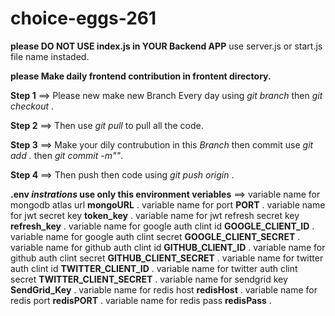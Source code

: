 # choice-eggs-261

**please DO NOT USE index.js in YOUR Backend APP**
use server.js or start.js file name instaded. 

**please Make daily frontend contribution in frontent directory.**

**Step 1** ==>  Please new make new Branch Every day using *git branch <branch name>* then *git checkout <branch name>*.

**Step 2** ==>  Then use *git pull* to pull all the code.

**Step 3** ==>  Make your dily contrubution in this *Branch* then commit use *git add .* then *git commit -m"<commit message>"*.

**Step 4** ==>  Then push then code using *git push origin <branch name>*.

**.env *instrations* use only this environment veriables** ==> 
variable name for mongodb atlas url **mongoURL** .
variable name for port **PORT** .
variable name for jwt secret key **token_key** .
variable name for jwt refresh secret key **refresh_key** .
variable name for google auth clint id **GOOGLE_CLIENT_ID** .
variable name for google auth clint secret **GOOGLE_CLIENT_SECRET** .
variable name for github auth clint id **GITHUB_CLIENT_ID** .
variable name for github auth clint secret **GITHUB_CLIENT_SECRET** .
variable name for twitter auth clint id **TWITTER_CLIENT_ID** .
variable name for twitter auth clint secret **TWITTER_CLIENT_SECRET** .
variable name for sendgrid key **SendGrid_Key** .
variable name for redis host **redisHost** .
variable name for redis port **redisPORT** .
variable name for redis pass **redisPass** .
